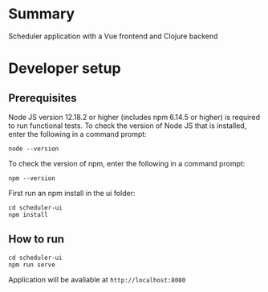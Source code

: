 # Summary
Scheduler application with a Vue frontend and Clojure backend

# Developer setup
## Prerequisites
Node JS version 12.18.2 or higher (includes npm 6.14.5 or higher) is required to run functional tests.
To check the version of Node JS that is installed, enter the following in a command prompt:

  ```
  node --version
  ```

To check the version of npm, enter the following in a command prompt:

  ```
  npm --version
  ```
First run an npm install in the ui folder:

```
cd scheduler-ui
npm install
```

## How to run
```
cd scheduler-ui
npm run serve
```

Application will be avaliable at `http://localhost:8080`